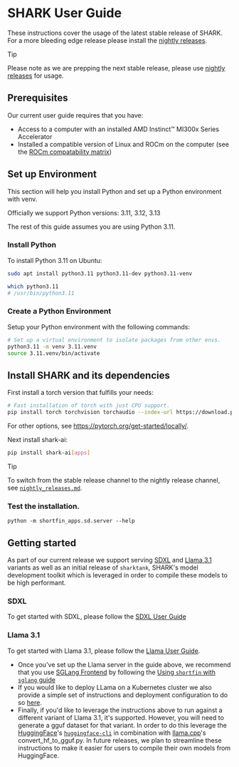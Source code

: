# SHARK User Guide

These instructions cover the usage of the latest stable release of SHARK. For a more bleeding edge release please install the [nightly releases](nightly_releases.md).

> [!TIP]
> Please note as we are prepping the next stable release, please use [nightly releases](nightly_releases.md) for usage.

## Prerequisites

Our current user guide requires that you have:
- Access to a computer with an installed AMD Instinct™ MI300x Series Accelerator
- Installed a compatible version of Linux and ROCm on the computer (see the [ROCm compatability matrix](https://rocm.docs.amd.com/en/latest/compatibility/compatibility-matrix.html))

## Set up Environment

This section will help you install Python and set up a Python environment with venv.

Officially we support Python versions: 3.11, 3.12, 3.13

The rest of this guide assumes you are using Python 3.11.

### Install Python

To install Python 3.11 on Ubuntu:

```bash
sudo apt install python3.11 python3.11-dev python3.11-venv

which python3.11
# /usr/bin/python3.11
```

### Create a Python Environment

Setup your Python environment with the following commands:

```bash
# Set up a virtual environment to isolate packages from other envs.
python3.11 -m venv 3.11.venv
source 3.11.venv/bin/activate
```

## Install SHARK and its dependencies

First install a torch version that fulfills your needs:

```bash
# Fast installation of torch with just CPU support.
pip install torch torchvision torchaudio --index-url https://download.pytorch.org/whl/cpu
```

For other options, see https://pytorch.org/get-started/locally/.

Next install shark-ai:

```bash
pip install shark-ai[apps]
```

> [!TIP]
> To switch from the stable release channel to the nightly release channel,
> see [`nightly_releases.md`](./nightly_releases.md).

### Test the installation.

```
python -m shortfin_apps.sd.server --help
```

## Getting started

As part of our current release we support serving [SDXL](https://stablediffusionxl.com/) and [Llama 3.1](https://ai.meta.com/blog/meta-llama-3-1/) variants as well as an initial release of <code>sharktank</code>, SHARK's model development toolkit which is leveraged in order to compile these models to be high performant.

### SDXL

To get started with SDXL, please follow the [SDXL User Guide](../shortfin/python/shortfin_apps/sd/README.md#Start-SDXL-Server)


### Llama 3.1

To get started with Llama 3.1, please follow the [Llama User Guide](shortfin/llm/user/llama_serving.md).

* Once you've set up the Llama server in the guide above, we recommend that you use [SGLang Frontend](https://sgl-project.github.io/frontend/frontend.html) by following the [Using <code>shortfin</code> with <code>sglang</code> guide](shortfin/llm/user/shortfin_with_sglang_frontend_language.md)
* If you would like to deploy LLama on a Kubernetes cluster we also provide a simple set of instructions and deployment configuration to do so [here](shortfin/llm/user/llama_serving_on_kubernetes.md).
* Finally, if you'd like to leverage the instructions above to run against a different variant of Llama 3.1, it's supported. However, you will need to generate a gguf dataset for that variant. In order to do this leverage the [HuggingFace](https://huggingface.co/)'s [<code>huggingface-cli</code>](https://huggingface.co/docs/huggingface_hub/en/guides/cli) in combination with [llama.cpp](https://github.com/ggerganov/llama.cpp)'s convert_hf_to_gguf.py. In future releases, we plan to streamline these instructions to make it easier for users to compile their own models from HuggingFace.
